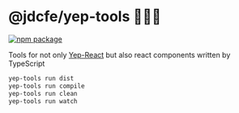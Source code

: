 # @jdcfe/yep-tools 🔧🔧🔧

[![npm package](https://img.shields.io/npm/v/@jdcfe/yep-tools.svg?style=flat-square)](https://www.npmjs.org/package/@jdcfe/yep-tools)

Tools for not only [Yep-React](https://github.com/jdf2e/yep-react) but also react components written by TypeScript 

```bash
yep-tools run dist
yep-tools run compile
yep-tools run clean
yep-tools run watch
```

